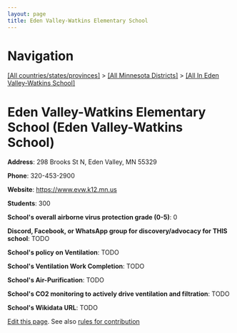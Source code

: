 ```yaml
---
layout: page
title: Eden Valley-Watkins Elementary School
---
```

# Navigation

[[All countries/states/provinces]](../../..) > [[All Minnesota Districts]](../..) > [[All In Eden Valley-Watkins School]](..)

# Eden Valley-Watkins Elementary School (Eden Valley-Watkins School)

**Address**: 298 Brooks St N, Eden Valley, MN 55329

**Phone**: 320-453-2900

**Website**: <https://www.evw.k12.mn.us>

**Students**: 300

**School's overall airborne virus protection grade (0-5)**: 0

**Discord, Facebook, or WhatsApp group for discovery/advocacy for THIS school**: TODO

**School's policy on Ventilation**: TODO

**School's Ventilation Work Completion**: TODO

**School's Air-Purification**: TODO

**School's CO2 monitoring to actively drive ventilation and filtration**: TODO

**School's Wikidata URL**: TODO


[Edit this page](https://github.com/ventilate-schools/MN/edit/main/./Eden_Valley-Watkins_School/Eden_Valley-Watkins_Elementary_School.md). See also [rules for contribution](../../../contribution-rules/)